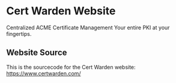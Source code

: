 # Cert Warden Website
Centralized ACME Certificate Management
Your entire PKI at your fingertips.

## Website Source
This is the sourcecode for the Cert Warden website:
https://www.certwarden.com/
